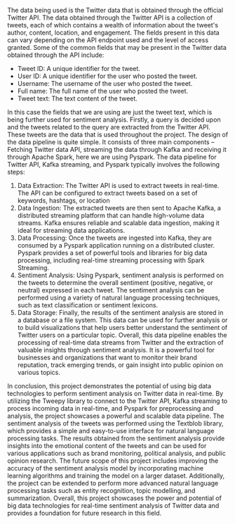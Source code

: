The data being used is the Twitter data that is obtained through the official Twitter API. The data
obtained through the Twitter API is a collection of tweets, each of which contains a wealth of
information about the tweet's author, content, location, and engagement. The fields present in
this data can vary depending on the API endpoint used and the level of access granted.
Some of the common fields that may be present in the Twitter data obtained through the API include:
* Tweet ID: A unique identifier for the tweet.
* User ID: A unique identifier for the user who posted the tweet.
* Username: The username of the user who posted the tweet.
* Full name: The full name of the user who posted the tweet.
* Tweet text: The text content of the tweet.


In this case the fields that we are using are just the tweet text, which is being further used for
sentiment analysis. Firstly, a query is decided upon and the tweets related to the query are
extracted from the Twitter API. These tweets are the data that is used throughout the project.
The design of the data pipeline is quite simple. It consists of three main components – Fetching
Twitter data API, streaming the data through Kafka and receiving it through Apache Spark, here
we are using Pyspark.
The data pipeline for Twitter API, Kafka streaming, and Pyspark typically involves the following
steps:
1. Data Extraction: The Twitter API is used to extract tweets in real-time. The API can be
configured to extract tweets based on a set of keywords, hashtags, or location
2. Data Ingestion: The extracted tweets are then sent to Apache Kafka, a distributed
streaming platform that can handle high-volume data streams. Kafka ensures reliable and
scalable data ingestion, making it ideal for streaming data applications.
3. Data Processing: Once the tweets are ingested into Kafka, they are consumed by a
Pyspark application running on a distributed cluster. Pyspark provides a set of powerful
tools and libraries for big data processing, including real-time streaming processing with
Spark Streaming.
4. Sentiment Analysis: Using Pyspark, sentiment analysis is performed on the tweets to
determine the overall sentiment (positive, negative, or neutral) expressed in each tweet.
The sentiment analysis can be performed using a variety of natural language processing
techniques, such as text classification or sentiment lexicons.
5. Data Storage: Finally, the results of the sentiment analysis are stored in a database or a
file system. This data can be used for further analysis or to build visualizations that help
users better understand the sentiment of Twitter users on a particular topic.
Overall, this data pipeline enables the processing of real-time data streams from Twitter and the
extraction of valuable insights through sentiment analysis. It is a powerful tool for businesses and
organizations that want to monitor their brand reputation, track emerging trends, or gain insight
into public opinion on various topics.

In conclusion, this project demonstrates the potential of using big data technologies to perform
sentiment analysis on Twitter data in real-time. By utilizing the Tweepy library to connect to the
Twitter API, Kafka streaming to process incoming data in real-time, and Pyspark for preprocessing and analysis, 
the project showcases a powerful and scalable data pipeline.
The sentiment analysis of the tweets was performed using the Textblob library, which provides a
simple and easy-to-use interface for natural language processing tasks. The results obtained from
the sentiment analysis provide insights into the emotional content of the tweets and can be used
for various applications such as brand monitoring, political analysis, and public opinion research.
The future scope of this project includes improving the accuracy of the sentiment analysis model
by incorporating machine learning algorithms and training the model on a larger dataset.
Additionally, the project can be extended to perform more advanced natural language processing
tasks such as entity recognition, topic modelling, and summarization.
Overall, this project showcases the power and potential of big data technologies for real-time
sentiment analysis of Twitter data and provides a foundation for future research in this field.
